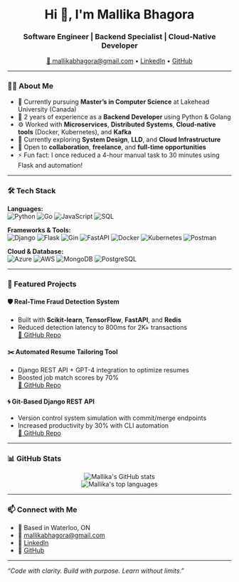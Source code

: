 <h1 align="center">Hi 👋, I'm Mallika Bhagora</h1>
<h3 align="center">Software Engineer | Backend Specialist | Cloud-Native Developer</h3>

<p align="center">
  <a href="mailto:mallikabhagora@gmail.com">📧 mallikabhagora@gmail.com</a> • 
  <a href="https://www.linkedin.com/in/mallika-bhagora/">LinkedIn</a> • 
  <a href="https://github.com/mallikabhagora">GitHub</a>
</p>

---

### 👩‍💻 About Me

- 🔭 Currently pursuing **Master’s in Computer Science** at Lakehead University (Canada)
- 💼 2 years of experience as a **Backend Developer** using Python & Golang
- ⚙️ Worked with **Microservices**, **Distributed Systems**, **Cloud-native tools** (Docker, Kubernetes), and **Kafka**
- 🌱 Currently exploring **System Design**, **LLD**, and **Cloud Infrastructure**
- 🤝 Open to **collaboration**, **freelance**, and **full-time opportunities**
- ⚡ Fun fact: I once reduced a 4-hour manual task to 30 minutes using Flask and automation!

---

### 🛠️ Tech Stack

**Languages:**  
![Python](https://img.shields.io/badge/Python-3670A0?style=flat&logo=python&logoColor=white)
![Go](https://img.shields.io/badge/Go-00ADD8?style=flat&logo=go&logoColor=white)
![JavaScript](https://img.shields.io/badge/JavaScript-F7DF1E?style=flat&logo=javascript&logoColor=black)
![SQL](https://img.shields.io/badge/SQL-4479A1?style=flat&logo=postgresql&logoColor=white)

**Frameworks & Tools:**  
![Django](https://img.shields.io/badge/Django-092E20?style=flat&logo=django&logoColor=white)
![Flask](https://img.shields.io/badge/Flask-000000?style=flat&logo=flask)
![Gin](https://img.shields.io/badge/Gin%20Gonic-00ADD8?style=flat&logo=go&logoColor=white)
![FastAPI](https://img.shields.io/badge/FastAPI-005571?style=flat&logo=fastapi)
![Docker](https://img.shields.io/badge/Docker-2496ED?style=flat&logo=docker&logoColor=white)
![Kubernetes](https://img.shields.io/badge/Kubernetes-326CE5?style=flat&logo=kubernetes&logoColor=white)
![Postman](https://img.shields.io/badge/Postman-FF6C37?style=flat&logo=postman)

**Cloud & Database:**  
![Azure](https://img.shields.io/badge/Microsoft_Azure-0089D6?style=flat&logo=microsoft-azure&logoColor=white)
![AWS](https://img.shields.io/badge/AWS-232F3E?style=flat&logo=amazon-aws)
![MongoDB](https://img.shields.io/badge/MongoDB-4EA94B?style=flat&logo=mongodb&logoColor=white)
![PostgreSQL](https://img.shields.io/badge/PostgreSQL-336791?style=flat&logo=postgresql&logoColor=white)

---

### 📌 Featured Projects

#### 🛡️ Real-Time Fraud Detection System
- Built with **Scikit-learn**, **TensorFlow**, **FastAPI**, and **Redis**
- Reduced detection latency to 800ms for 2K+ transactions  
[🔗 GitHub Repo](#)

#### ✂️ Automated Resume Tailoring Tool
- Django REST API + GPT-4 integration to optimize resumes  
- Boosted job match scores by 70%  
[🔗 GitHub Repo](#)

#### 🌀 Git-Based Django REST API
- Version control system simulation with commit/merge endpoints  
- Increased productivity by 30% with CLI automation  
[🔗 GitHub Repo](#)

---

### 📊 GitHub Stats

<p align="center">
  <img src="https://github-readme-stats.vercel.app/api?username=mallikabhagora&show_icons=true&theme=radical" alt="Mallika's GitHub stats" />
  <br/>
  <img src="https://github-readme-stats.vercel.app/api/top-langs/?username=mallikabhagora&layout=compact&theme=radical" alt="Mallika's top languages" />
</p>

---

### 📫 Connect with Me

- 📍 Based in Waterloo, ON  
- 💌 [mallikabhagora@gmail.com](mailto:mallikabhagora@gmail.com)  
- 🔗 [LinkedIn](https://www.linkedin.com/in/mallika-bhagora)  
- 💼 [GitHub](https://github.com/mallika221)

---

_“Code with clarity. Build with purpose. Learn without limits.”_
